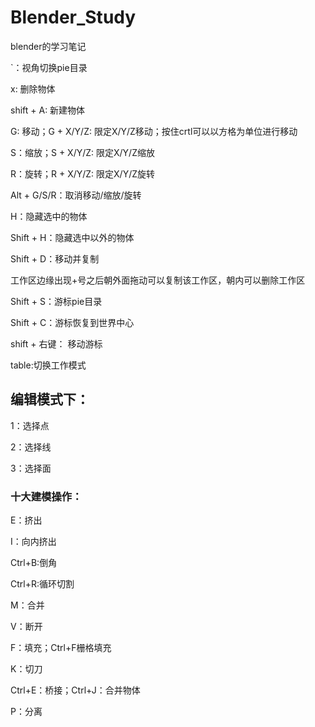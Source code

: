 # Blender_Study
blender的学习笔记

`：视角切换pie目录

x: 删除物体

shift + A: 新建物体

G: 移动；G + X/Y/Z: 限定X/Y/Z移动；按住crtl可以以方格为单位进行移动

S：缩放；S + X/Y/Z: 限定X/Y/Z缩放

R：旋转；R + X/Y/Z: 限定X/Y/Z旋转

Alt + G/S/R：取消移动/缩放/旋转

H：隐藏选中的物体

Shift + H：隐藏选中以外的物体

Shift + D：移动并复制

工作区边缘出现+号之后朝外面拖动可以复制该工作区，朝内可以删除工作区

Shift + S：游标pie目录

Shift + C：游标恢复到世界中心

shift + 右键： 移动游标

table:切换工作模式

## 编辑模式下：
1：选择点

2：选择线

3：选择面

### 十大建模操作：

E：挤出

I：向内挤出

Ctrl+B:倒角

Ctrl+R:循环切割

M：合并

V：断开

F：填充；Ctrl+F栅格填充

K：切刀

Ctrl+E：桥接；Ctrl+J：合并物体

P：分离
